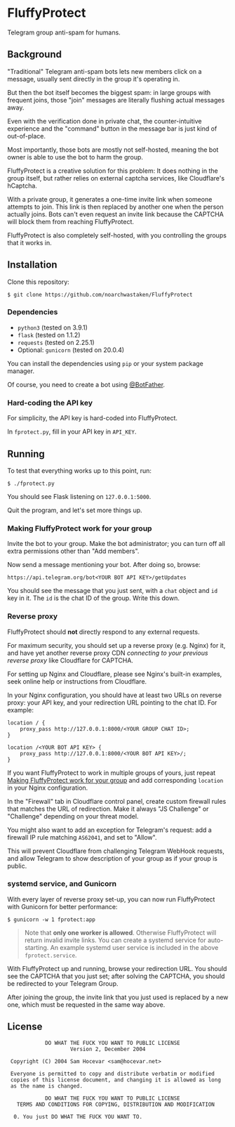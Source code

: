 # FluffyProtect

Telegram group anti-spam for humans.


## Background

"Traditional" Telegram anti-spam bots lets new members click on a message, usually sent directly in the group it's operating in.

But then the bot itself becomes the biggest spam: in large groups with frequent joins, those "join" messages are literally flushing actual messages away.

Even with the verification done in private chat, the counter-intuitive experience and the "command" button in the message bar is just kind of out-of-place.

Most importantly, those bots are mostly not self-hosted, meaning the bot owner is able to use the bot to harm the group.

FluffyProtect is a creative solution for this problem: It does nothing in the group itself, but rather relies on external captcha services, like Cloudflare's hCaptcha.

With a private group, it generates a one-time invite link when someone attempts to join. This link is then replaced by another one when the person actually joins. Bots can't even request an invite link because the CAPTCHA will block them from reaching FluffyProtect.

FluffyProtect is also completely self-hosted, with you controlling the groups that it works in.


## Installation

Clone this repository:

```
$ git clone https://github.com/noarchwastaken/FluffyProtect
```

### Dependencies

- `python3` (tested on 3.9.1)
- `flask` (tested on 1.1.2)
- `requests` (tested on 2.25.1)
- Optional: `gunicorn` (tested on 20.0.4)

You can install the dependencies using `pip` or your system package manager.

Of course, you need to create a bot using [@BotFather](https://t.me/BotFather).

### Hard-coding the API key

For simplicity, the API key is hard-coded into FluffyProtect.

In `fprotect.py`, fill in your API key in `API_KEY`.


## Running

To test that everything works up to this point, run:

```
$ ./fprotect.py
```

You should see Flask listening on `127.0.0.1:5000`.

Quit the program, and let's set more things up.

### Making FluffyProtect work for your group

Invite the bot to your group. Make the bot administrator; you can turn off all extra permissions other than "Add members".

Now send a message mentioning your bot. After doing so, browse:

```
https://api.telegram.org/bot<YOUR BOT API KEY>/getUpdates
```

You should see the message that you just sent, with a `chat` object and `id` key in it. The `id` is the chat ID of the group. Write this down.

### Reverse proxy

FluffyProtect should **not** directly respond to any external requests.

For maximum security, you should set up a reverse proxy (e.g. Nginx) for it, and have yet another reverse proxy CDN *connecting to your previous reverse proxy* like Cloudflare for CAPTCHA.

For setting up Nginx and Cloudflare, please see Nginx's built-in examples, seek online help or instructions from Cloudflare.

In your Nginx configuration, you should have at least two URLs on reverse proxy: your API key, and your redirection URL pointing to the chat ID. For example:

```
location / {
    proxy_pass http://127.0.0.1:8000/<YOUR GROUP CHAT ID>;
}

location /<YOUR BOT API KEY> {
    proxy_pass http://127.0.0.1:8000/<YOUR BOT API KEY>/;
}
```

If you want FluffyProtect to work in multiple groups of yours, just repeat [Making FluffyProtect work for your group](#making-fluffyprotect-work-for-your-group) and add corresponding `location` in your Nginx configuration.

In the "Firewall" tab in Cloudflare control panel, create custom firewall rules that matches the URL of redirection. Make it always "JS Challenge" or "Challenge" depending on your threat model.

You might also want to add an exception for Telegram's request: add a firewall IP rule matching `AS62041`, and set to "Allow".

This will prevent Cloudflare from challenging Telegram WebHook requests, and allow Telegram to show description of your group as if your group is public.

### systemd service, and Gunicorn

With every layer of reverse proxy set-up, you can now run FluffyProtect with Gunicorn for better performance:

```
$ gunicorn -w 1 fprotect:app
```

> Note that **only one worker is allowed**. Otherwise FluffyProtect will return invalid invite links.
You can create a systemd service for auto-starting. An example systemd user service is included in the above `fprotect.service`.

With FluffyProtect up and running, browse your redirection URL. You should see the CAPTCHA that you just set; after solving the CAPTCHA, you should be redirected to your Telegram Group.

After joining the group, the invite link that you just used is replaced by a new one, which must be requested in the same way above.

## License

```
            DO WHAT THE FUCK YOU WANT TO PUBLIC LICENSE
                    Version 2, December 2004

 Copyright (C) 2004 Sam Hocevar <sam@hocevar.net>

 Everyone is permitted to copy and distribute verbatim or modified
 copies of this license document, and changing it is allowed as long
 as the name is changed.

            DO WHAT THE FUCK YOU WANT TO PUBLIC LICENSE
   TERMS AND CONDITIONS FOR COPYING, DISTRIBUTION AND MODIFICATION

  0. You just DO WHAT THE FUCK YOU WANT TO.
```
